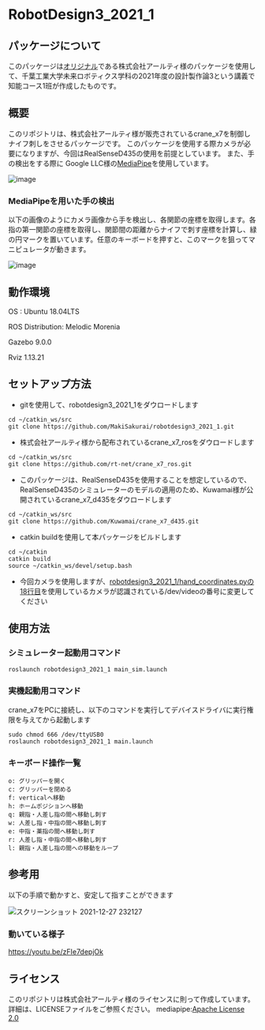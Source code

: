 # RobotDesign3_2021_1

## パッケージについて
このパッケージは[オリジナル](https://github.com/rt-net/crane_x7_ros)である株式会社アールティ様のパッケージを使用して、千葉工業大学未来ロボティクス学科の2021年度の設計製作論3という講義で知能コース1班が作成したものです。
## 概要
このリポジトリは、株式会社アールティ様が販売されているcrane_x7を制御しナイフ刺しをさせるパッケージです。
このパッケージを使用する際カメラが必要になりますが、今回はRealSenseD435の使用を前提としています。
また、手の検出をする際に Google LLC様の[MediaPipe](https://github.com/google/mediapipe)を使用しています。

![image](https://user-images.githubusercontent.com/71488377/149614905-e17dba93-1e87-435e-b931-933f89a889c4.png)



### MediaPipeを用いた手の検出

以下の画像のようにカメラ画像から手を検出し、各関節の座標を取得します。各指の第一関節の座標を取得し、関節間の距離からナイフで刺す座標を計算し、緑の円マークを置いています。任意のキーボードを押すと、このマークを狙ってマニピュレータが動きます。

![image](https://user-images.githubusercontent.com/71488377/149612675-90df7be8-6dd9-4923-abc3-fcecb6775b36.png)

## 動作環境
OS : Ubuntu 18.04LTS

ROS Distribution: Melodic Morenia

Gazebo 9.0.0

Rviz 1.13.21

## セットアップ方法

- gitを使用して、robotdesign3_2021_1をダウロードします
```
cd ~/catkin_ws/src
git clone https://github.com/MakiSakurai/robotdesign3_2021_1.git
```

- 株式会社アールティ様から配布されているcrane_x7_rosをダウロードします
```
cd ~/catkin_ws/src
git clone https://github.com/rt-net/crane_x7_ros.git
```

- このパッケージは、RealSenseD435を使用することを想定しているので、RealSenseD435のシミュレーターのモデルの適用のため、Kuwamai様が公開されているcrane_x7_d435をダウロードします
```
cd ~/catkin_ws/src
git clone https://github.com/Kuwamai/crane_x7_d435.git
```

- catkin buildを使用して本パッケージをビルドします
```
cd ~/catkin
catkin build
source ~/catkin_ws/devel/setup.bash
```

- 今回カメラを使用しますが、[robotdesign3_2021_1/hand_coordinates.pyの18行目](https://github.com/MakiSakurai/robotdesign3_2021_1/blob/main/hand_coordinates.py#:~:text=cap%20%3D%20cv2.VideoCapture(-,4,-))を使用しているカメラが認識されている/dev/videoの番号に変更してください


## 使用方法

### シミュレーター起動用コマンド

```
roslaunch robotdesign3_2021_1 main_sim.launch
```

### 実機起動用コマンド

crane_x7をPCに接続し、以下のコマンドを実行してデバイスドライバに実行権限を与えてから起動します
```
sudo chmod 666 /dev/ttyUSB0
roslaunch robotdesign3_2021_1 main.launch
```

### キーボード操作一覧

```
o: グリッパーを開く
c: グリッパーを閉める
f: verticalへ移動
h: ホームポジションへ移動
q: 親指・人差し指の間へ移動し刺す
w: 人差し指・中指の間へ移動し刺す
e: 中指・薬指の間へ移動し刺す
r: 人差し指・中指の間へ移動し刺す
l: 親指・人差し指の間への移動をループ
```

## 参考用

以下の手順で動かすと、安定して指すことができます

![スクリーンショット 2021-12-27 232127](https://user-images.githubusercontent.com/71488377/147767505-4808c209-2b6e-456e-90a0-8ad1a7e12a70.png)


### 動いている様子

https://youtu.be/zFIe7depjOk

## ライセンス

このリポジトリは株式会社アールティ様のライセンスに則って作成しています。詳細は、LICENSEファイルをご参照ください。
mediapipe:[Apache License 2.0](https://github.com/google/mediapipe/blob/master/LICENSE)
